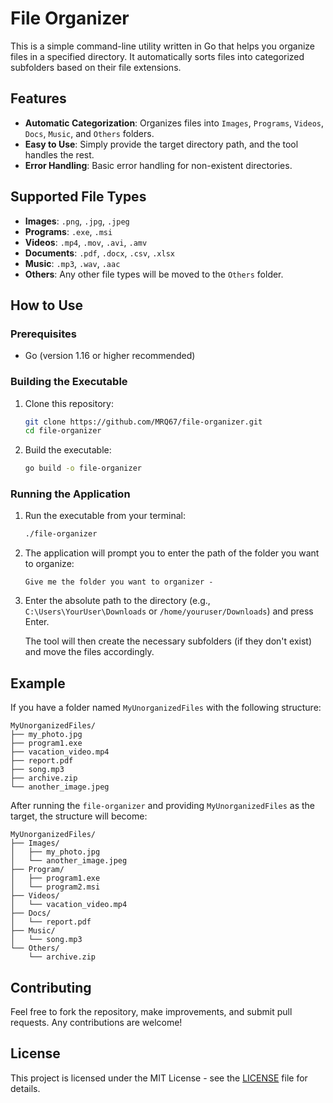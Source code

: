 # File Organizer

This is a simple command-line utility written in Go that helps you organize files in a specified directory. It automatically sorts files into categorized subfolders based on their file extensions.

## Features

- **Automatic Categorization**: Organizes files into `Images`, `Programs`, `Videos`, `Docs`, `Music`, and `Others` folders.
- **Easy to Use**: Simply provide the target directory path, and the tool handles the rest.
- **Error Handling**: Basic error handling for non-existent directories.

## Supported File Types

- **Images**: `.png`, `.jpg`, `.jpeg`
- **Programs**: `.exe`, `.msi`
- **Videos**: `.mp4`, `.mov`, `.avi`, `.amv`
- **Documents**: `.pdf`, `.docx`, `.csv`, `.xlsx`
- **Music**: `.mp3`, `.wav`, `.aac`
- **Others**: Any other file types will be moved to the `Others` folder.

## How to Use

### Prerequisites

- Go (version 1.16 or higher recommended)

### Building the Executable

1. Clone this repository:
   ```bash
   git clone https://github.com/MRQ67/file-organizer.git
   cd file-organizer
   ```

2. Build the executable:
   ```bash
   go build -o file-organizer
   ```

### Running the Application

1. Run the executable from your terminal:
   ```bash
   ./file-organizer
   ```

2. The application will prompt you to enter the path of the folder you want to organize:
   ```
   Give me the folder you want to organizer - 
   ```

3. Enter the absolute path to the directory (e.g., `C:\Users\YourUser\Downloads` or `/home/youruser/Downloads`) and press Enter.

   The tool will then create the necessary subfolders (if they don't exist) and move the files accordingly.

## Example

If you have a folder named `MyUnorganizedFiles` with the following structure:

```
MyUnorganizedFiles/
├── my_photo.jpg
├── program1.exe
├── vacation_video.mp4
├── report.pdf
├── song.mp3
├── archive.zip
└── another_image.jpeg
```

After running the `file-organizer` and providing `MyUnorganizedFiles` as the target, the structure will become:

```
MyUnorganizedFiles/
├── Images/
│   ├── my_photo.jpg
│   └── another_image.jpeg
├── Program/
│   ├── program1.exe
│   └── program2.msi
├── Videos/
│   └── vacation_video.mp4
├── Docs/
│   └── report.pdf
├── Music/
│   └── song.mp3
└── Others/
    └── archive.zip
```

## Contributing

Feel free to fork the repository, make improvements, and submit pull requests. Any contributions are welcome!

## License

This project is licensed under the MIT License - see the [LICENSE](LICENSE) file for details.